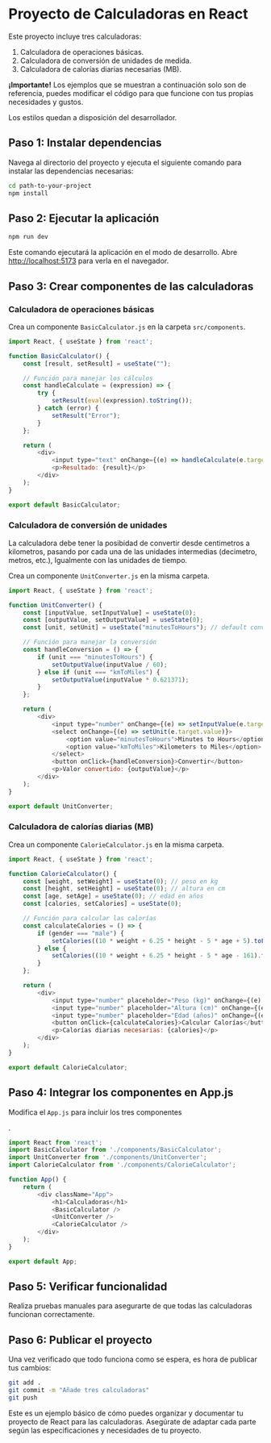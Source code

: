 # Proyecto de Calculadoras en React

Este proyecto incluye tres calculadoras:
1. Calculadora de operaciones básicas.
2. Calculadora de conversión de unidades de medida.
3. Calculadora de calorías diarias necesarias (MB).

<b>¡Importante!</b>
Los ejemplos que se muestran a continuación solo son de referencia,
puedes modificar el código para que funcione con tus propias necesidades y gustos.

Los estilos quedan a disposición del desarrollador.


## Paso 1: Instalar dependencias

Navega al directorio del proyecto y ejecuta el siguiente comando para instalar las dependencias necesarias:

```bash
cd path-to-your-project
npm install
```
## Paso 2: Ejecutar la aplicación

```bash
npm run dev
```

Este comando ejecutará la aplicación en el modo de desarrollo. Abre [http://localhost:5173](http://localhost:5173) para verla en el navegador.

## Paso 3: Crear componentes de las calculadoras

### Calculadora de operaciones básicas

Crea un componente `BasicCalculator.js` en la carpeta `src/components`.

```javascript
import React, { useState } from 'react';

function BasicCalculator() {
    const [result, setResult] = useState("");

    // Función para manejar los cálculos
    const handleCalculate = (expression) => {
        try {
            setResult(eval(expression).toString());
        } catch (error) {
            setResult("Error");
        }
    };

    return (
        <div>
            <input type="text" onChange={(e) => handleCalculate(e.target.value)} />
            <p>Resultado: {result}</p>
        </div>
    );
}

export default BasicCalculator;
```

### Calculadora de conversión de unidades

La calculadora debe tener la posibidad de convertir desde centimetros a kilometros,
pasando por cada una de las unidades intermedias (decimetro, metros, etc.), Igualmente
con las unidades de tiempo.

Crea un componente `UnitConverter.js` en la misma carpeta.

```javascript
import React, { useState } from 'react';

function UnitConverter() {
    const [inputValue, setInputValue] = useState(0);
    const [outputValue, setOutputValue] = useState(0);
    const [unit, setUnit] = useState("minutesToHours"); // default conversion

    // Función para manejar la conversión
    const handleConversion = () => {
        if (unit === "minutesToHours") {
            setOutputValue(inputValue / 60);
        } else if (unit === "kmToMiles") {
            setOutputValue(inputValue * 0.621371);
        }
    };

    return (
        <div>
            <input type="number" onChange={(e) => setInputValue(e.target.value)} />
            <select onChange={(e) => setUnit(e.target.value)}>
                <option value="minutesToHours">Minutes to Hours</option>
                <option value="kmToMiles">Kilometers to Miles</option>
            </select>
            <button onClick={handleConversion}>Convertir</button>
            <p>Valor convertido: {outputValue}</p>
        </div>
    );
}

export default UnitConverter;
```

### Calculadora de calorías diarias (MB)

Crea un componente `CalorieCalculator.js` en la misma carpeta.

```javascript
import React, { useState } from 'react';

function CalorieCalculator() {
    const [weight, setWeight] = useState(0); // peso en kg
    const [height, setHeight] = useState(0); // altura en cm
    const [age, setAge] = useState(0); // edad en años
    const [calories, setCalories] = useState(0);

    // Función para calcular las calorías
    const calculateCalories = () => {
        if (gender === "male") {
            setCalories((10 * weight + 6.25 * height - 5 * age + 5).toFixed(2));  // formala de Harris-Benedict
        } else {
            setCalories((10 * weight + 6.25 * height - 5 * age - 161).toFixed(2));  // formula de Harris-Benedict
        }
    };

    return (
        <div>
            <input type="number" placeholder="Peso (kg)" onChange={(e) => setWeight(e.target.value)} />
            <input type="number" placeholder="Altura (cm)" onChange={(e) => setHeight(e.target.value)} />
            <input type="number" placeholder="Edad (años)" onChange={(e) => setAge(e.target.value)} />
            <button onClick={calculateCalories}>Calcular Calorías</button>
            <p>Calorías diarias necesarias: {calories}</p>
        </div>
    );
}

export default CalorieCalculator;
```

## Paso 4: Integrar los componentes en App.js

Modifica el `App.js` para incluir los tres componentes

.

```javascript
import React from 'react';
import BasicCalculator from './components/BasicCalculator';
import UnitConverter from './components/UnitConverter';
import CalorieCalculator from './components/CalorieCalculator';

function App() {
    return (
        <div className="App">
            <h1>Calculadoras</h1>
            <BasicCalculator />
            <UnitConverter />
            <CalorieCalculator />
        </div>
    );
}

export default App;
```

## Paso 5: Verificar funcionalidad

Realiza pruebas manuales para asegurarte de que todas las calculadoras funcionan correctamente.

## Paso 6: Publicar el proyecto

Una vez verificado que todo funciona como se espera, es hora de publicar tus cambios:

```bash
git add .
git commit -m "Añade tres calculadoras"
git push
```

Este es un ejemplo básico de cómo puedes organizar y documentar tu proyecto de React para las calculadoras. Asegúrate de adaptar cada parte según las especificaciones y necesidades de tu proyecto.
